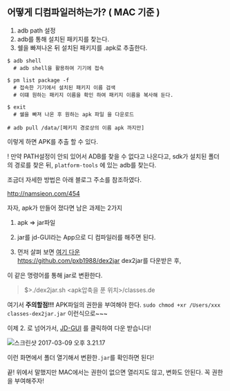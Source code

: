 ## 어떻게 디컴파일러하는가? ( MAC 기준 )

1. adb path 설정
2. adb를 통해 설치된 패키지를 찾는다.
3. 쉘을 빠져나온 뒤 설치된 패키지를 .apk로 추출한다.

```
$ adb shell
  # adb shell을 활용하여 기기에 접속

$ pm list package -f
  # 접속한 기기에서 설치된 패키지 이름 검색
  # 이떄 원하는 패키지 이름을 확인 하여 패키지 이름을 복사해 둔다.

$ exit
  # 쉘을 빠져 나온 후 원하는 apk 파일 을 다운로드

# adb pull /data/[페키지 경로상의 이름 apk 까지만]
```

이렇게 하면 APK를 추출 할 수 있다.

! 만약 PATH설정이 안되 있어서 ADB를 찾을 수 없다고 나온다고, sdk가 설치된 폴더의 경로를 찾은 뒤,
`platform-tools` 에 있는 adb를 찾는다.

조금더 자세한 방법은 아래 블로그 주소를 참조하였다.

 http://namsieon.com/454

 자자, apk가 만들어 졌다면 남은 과제는 2가지

 1. apk => jar파일
 2. jar를 jd-GUI라는 App으로 디 컴파일러를 해주면 된다.

 1. 먼저 살펴 보면 [여기 다운](https://github.com/pxb1988/dex2jar)     
https://github.com/pxb1988/dex2jar dex2jar를 다운받은 후,

이 같은 명령어를 통해 jar로 변환한다.
>$>./dex2jar.sh <apk압축을 푼 위치>/classes.de

여기서 **주의할점!!!** APK파일의 권한을 부여해야 한다.
`sudo chmod +xr /Users/xxx classes-dex2jar.jar`
이런식으로~~~

이제 2. 로 넘어가서, [JD-GUI](https://github.com/java-decompiler/jd-gui/releases)
를 클릭하여 다운 받습니다!

![스크린샷 2017-03-09 오후 3.21.17](http://i.imgur.com/zesLOpx.png)

이런 화면에서 폴더 열기해서 변환한`.jar`를 확인하면 된다!

끝! 위에서 말했지만 MAC에서는 권한이 없으면 열리지도 않고, 변화도 안된다. 꼭 권한을 부여해주자!
